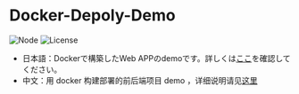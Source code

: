 # Docker-Depoly-Demo

![Node](https://img.shields.io/badge/Node.js-v16.15.1-84CC16.svg?style=flat-square)  ![License](https://img.shields.io/badge/License-MIT-0284C7.svg?logo=&style=flat-square)

+ 日本語：Dockerで構築したWeb APPのdemoです。詳しくは[ここ]()を確認してください。
+ 中文：用 docker 构建部署的前后端项目 demo ，详细说明请见[这里]()
